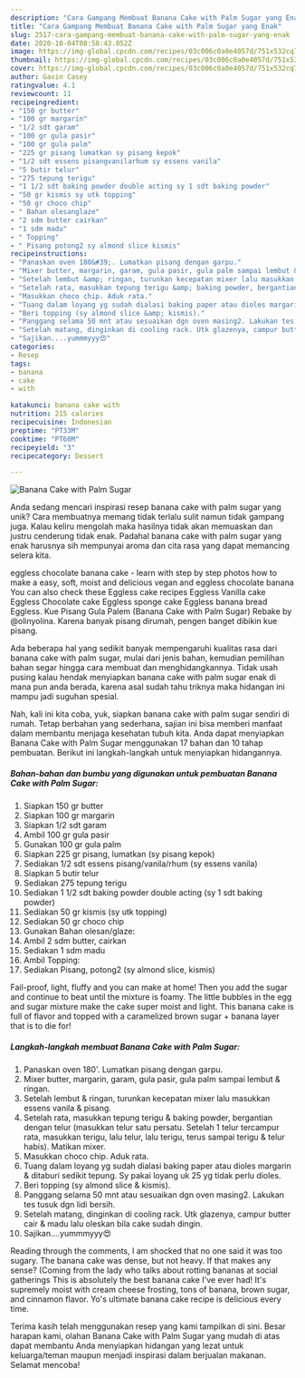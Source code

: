 ```yaml
---
description: "Cara Gampang Membuat Banana Cake with Palm Sugar yang Enak"
title: "Cara Gampang Membuat Banana Cake with Palm Sugar yang Enak"
slug: 2517-cara-gampang-membuat-banana-cake-with-palm-sugar-yang-enak
date: 2020-10-04T08:58:43.052Z
image: https://img-global.cpcdn.com/recipes/03c006c0a0e4057d/751x532cq70/banana-cake-with-palm-sugar-foto-resep-utama.jpg
thumbnail: https://img-global.cpcdn.com/recipes/03c006c0a0e4057d/751x532cq70/banana-cake-with-palm-sugar-foto-resep-utama.jpg
cover: https://img-global.cpcdn.com/recipes/03c006c0a0e4057d/751x532cq70/banana-cake-with-palm-sugar-foto-resep-utama.jpg
author: Gavin Casey
ratingvalue: 4.1
reviewcount: 11
recipeingredient:
- "150 gr butter"
- "100 gr margarin"
- "1/2 sdt garam"
- "100 gr gula pasir"
- "100 gr gula palm"
- "225 gr pisang lumatkan sy pisang kepok"
- "1/2 sdt essens pisangvanilarhum sy essens vanila"
- "5 butir telur"
- "275 tepung terigu"
- "1 1/2 sdt baking powder double acting sy 1 sdt baking powder"
- "50 gr kismis sy utk topping"
- "50 gr choco chip"
- " Bahan olesanglaze"
- "2 sdm butter cairkan"
- "1 sdm madu"
- " Topping"
- " Pisang potong2 sy almond slice kismis"
recipeinstructions:
- "Panaskan oven 180&#39;. Lumatkan pisang dengan garpu."
- "Mixer butter, margarin, garam, gula pasir, gula palm sampai lembut &amp; ringan."
- "Setelah lembut &amp; ringan, turunkan kecepatan mixer lalu masukkan essens vanila &amp; pisang."
- "Setelah rata, masukkan tepung terigu &amp; baking powder, bergantian dengan telur (masukkan telur satu persatu. Setelah 1 telur tercampur rata, masukkan terigu, lalu telur, lalu terigu, terus sampai terigu &amp; telur habis). Matikan mixer."
- "Masukkan choco chip. Aduk rata."
- "Tuang dalam loyang yg sudah dialasi baking paper atau dioles margarin &amp; ditaburi sedikit tepung. Sy pakai loyang uk 25 yg tidak perlu dioles."
- "Beri topping (sy almond slice &amp; kismis)."
- "Panggang selama 50 mnt atau sesuaikan dgn oven masing2. Lakukan tes tusuk dgn lidi bersih."
- "Setelah matang, dinginkan di cooling rack. Utk glazenya, campur butter cair &amp; madu lalu oleskan bila cake sudah dingin."
- "Sajikan....yummmyyy😍"
categories:
- Resep
tags:
- banana
- cake
- with

katakunci: banana cake with 
nutrition: 215 calories
recipecuisine: Indonesian
preptime: "PT33M"
cooktime: "PT60M"
recipeyield: "3"
recipecategory: Dessert

---
```



![Banana Cake with Palm Sugar](https://img-global.cpcdn.com/recipes/03c006c0a0e4057d/751x532cq70/banana-cake-with-palm-sugar-foto-resep-utama.jpg)

Anda sedang mencari inspirasi resep banana cake with palm sugar yang unik? Cara membuatnya memang tidak terlalu sulit namun tidak gampang juga. Kalau keliru mengolah maka hasilnya tidak akan memuaskan dan justru cenderung tidak enak. Padahal banana cake with palm sugar yang enak harusnya sih mempunyai aroma dan cita rasa yang dapat memancing selera kita.

eggless chocolate banana cake - learn with step by step photos how to make a easy, soft, moist and delicious vegan and eggless chocolate banana You can also check these Eggless cake recipes Eggless Vanilla cake Eggless Chocolate cake Eggless sponge cake Eggless banana bread Eggless. Kue Pisang Gula Palem (Banana Cake with Palm Sugar) Rebake by @olinyolina. Karena banyak pisang dirumah, pengen banget dibikin kue pisang.

Ada beberapa hal yang sedikit banyak mempengaruhi kualitas rasa dari banana cake with palm sugar, mulai dari jenis bahan, kemudian pemilihan bahan segar hingga cara membuat dan menghidangkannya. Tidak usah pusing kalau hendak menyiapkan banana cake with palm sugar enak di mana pun anda berada, karena asal sudah tahu triknya maka hidangan ini mampu jadi suguhan spesial.


Nah, kali ini kita coba, yuk, siapkan banana cake with palm sugar sendiri di rumah. Tetap berbahan yang sederhana, sajian ini bisa memberi manfaat dalam membantu menjaga kesehatan tubuh kita. Anda dapat menyiapkan Banana Cake with Palm Sugar menggunakan 17 bahan dan 10 tahap pembuatan. Berikut ini langkah-langkah untuk menyiapkan hidangannya.

<!--inarticleads1-->

##### Bahan-bahan dan bumbu yang digunakan untuk pembuatan Banana Cake with Palm Sugar:

1. Siapkan 150 gr butter
1. Siapkan 100 gr margarin
1. Siapkan 1/2 sdt garam
1. Ambil 100 gr gula pasir
1. Gunakan 100 gr gula palm
1. Siapkan 225 gr pisang, lumatkan (sy pisang kepok)
1. Sediakan 1/2 sdt essens pisang/vanila/rhum (sy essens vanila)
1. Siapkan 5 butir telur
1. Sediakan 275 tepung terigu
1. Sediakan 1 1/2 sdt baking powder double acting (sy 1 sdt baking powder)
1. Sediakan 50 gr kismis (sy utk topping)
1. Sediakan 50 gr choco chip
1. Gunakan  Bahan olesan/glaze:
1. Ambil 2 sdm butter, cairkan
1. Sediakan 1 sdm madu
1. Ambil  Topping:
1. Sediakan  Pisang, potong2 (sy almond slice, kismis)


Fail-proof, light, fluffy and you can make at home! Then you add the sugar and continue to beat until the mixture is foamy. The little bubbles in the egg and sugar mixture make the cake super moist and light. This banana cake is full of flavor and topped with a caramelized brown sugar + banana layer that is to die for! 

<!--inarticleads2-->

##### Langkah-langkah membuat Banana Cake with Palm Sugar:

1. Panaskan oven 180&#39;. Lumatkan pisang dengan garpu.
1. Mixer butter, margarin, garam, gula pasir, gula palm sampai lembut &amp; ringan.
1. Setelah lembut &amp; ringan, turunkan kecepatan mixer lalu masukkan essens vanila &amp; pisang.
1. Setelah rata, masukkan tepung terigu &amp; baking powder, bergantian dengan telur (masukkan telur satu persatu. Setelah 1 telur tercampur rata, masukkan terigu, lalu telur, lalu terigu, terus sampai terigu &amp; telur habis). Matikan mixer.
1. Masukkan choco chip. Aduk rata.
1. Tuang dalam loyang yg sudah dialasi baking paper atau dioles margarin &amp; ditaburi sedikit tepung. Sy pakai loyang uk 25 yg tidak perlu dioles.
1. Beri topping (sy almond slice &amp; kismis).
1. Panggang selama 50 mnt atau sesuaikan dgn oven masing2. Lakukan tes tusuk dgn lidi bersih.
1. Setelah matang, dinginkan di cooling rack. Utk glazenya, campur butter cair &amp; madu lalu oleskan bila cake sudah dingin.
1. Sajikan....yummmyyy😍


Reading through the comments, I am shocked that no one said it was too sugary. The banana cake was dense, but not heavy. If that makes any sense? (Coming from the lady who talks about rotting bananas at social gatherings This is absolutely the best banana cake I&#39;ve ever had! It&#39;s supremely moist with cream cheese frosting, tons of banana, brown sugar, and cinnamon flavor. Yo&#39;s ultimate banana cake recipe is delicious every time. 

Terima kasih telah menggunakan resep yang kami tampilkan di sini. Besar harapan kami, olahan Banana Cake with Palm Sugar yang mudah di atas dapat membantu Anda menyiapkan hidangan yang lezat untuk keluarga/teman maupun menjadi inspirasi dalam berjualan makanan. Selamat mencoba!
